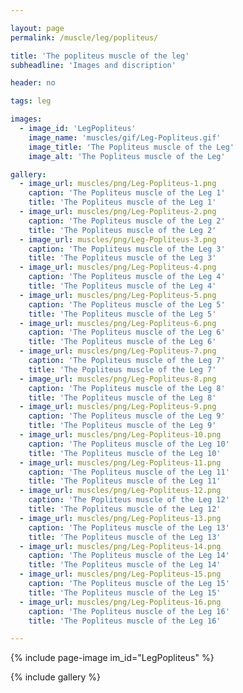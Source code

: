 ```yaml
---

layout: page
permalink: /muscle/leg/popliteus/

title: 'The popliteus muscle of the leg'
subheadline: 'Images and discription'

header: no

tags: leg

images:
  - image_id: 'LegPopliteus'
    image_name: 'muscles/gif/Leg-Popliteus.gif'
    image_title: 'The Popliteus muscle of the Leg'
    image_alt: 'The Popliteus muscle of the Leg' 

gallery:
  - image_url: muscles/png/Leg-Popliteus-1.png
    caption: 'The Popliteus muscle of the Leg 1'
    title: 'The Popliteus muscle of the Leg 1'
  - image_url: muscles/png/Leg-Popliteus-2.png
    caption: 'The Popliteus muscle of the Leg 2'
    title: 'The Popliteus muscle of the Leg 2'
  - image_url: muscles/png/Leg-Popliteus-3.png
    caption: 'The Popliteus muscle of the Leg 3'
    title: 'The Popliteus muscle of the Leg 3'
  - image_url: muscles/png/Leg-Popliteus-4.png
    caption: 'The Popliteus muscle of the Leg 4'
    title: 'The Popliteus muscle of the Leg 4'
  - image_url: muscles/png/Leg-Popliteus-5.png
    caption: 'The Popliteus muscle of the Leg 5'
    title: 'The Popliteus muscle of the Leg 5'
  - image_url: muscles/png/Leg-Popliteus-6.png
    caption: 'The Popliteus muscle of the Leg 6'
    title: 'The Popliteus muscle of the Leg 6'
  - image_url: muscles/png/Leg-Popliteus-7.png
    caption: 'The Popliteus muscle of the Leg 7'
    title: 'The Popliteus muscle of the Leg 7'
  - image_url: muscles/png/Leg-Popliteus-8.png
    caption: 'The Popliteus muscle of the Leg 8'
    title: 'The Popliteus muscle of the Leg 8'
  - image_url: muscles/png/Leg-Popliteus-9.png
    caption: 'The Popliteus muscle of the Leg 9'
    title: 'The Popliteus muscle of the Leg 9'
  - image_url: muscles/png/Leg-Popliteus-10.png
    caption: 'The Popliteus muscle of the Leg 10'
    title: 'The Popliteus muscle of the Leg 10'
  - image_url: muscles/png/Leg-Popliteus-11.png
    caption: 'The Popliteus muscle of the Leg 11'
    title: 'The Popliteus muscle of the Leg 11'
  - image_url: muscles/png/Leg-Popliteus-12.png
    caption: 'The Popliteus muscle of the Leg 12'
    title: 'The Popliteus muscle of the Leg 12'
  - image_url: muscles/png/Leg-Popliteus-13.png
    caption: 'The Popliteus muscle of the Leg 13'
    title: 'The Popliteus muscle of the Leg 13'
  - image_url: muscles/png/Leg-Popliteus-14.png
    caption: 'The Popliteus muscle of the Leg 14'
    title: 'The Popliteus muscle of the Leg 14'
  - image_url: muscles/png/Leg-Popliteus-15.png
    caption: 'The Popliteus muscle of the Leg 15'
    title: 'The Popliteus muscle of the Leg 15'
  - image_url: muscles/png/Leg-Popliteus-16.png
    caption: 'The Popliteus muscle of the Leg 16'
    title: 'The Popliteus muscle of the Leg 16'

---
```


{% include page-image im_id="LegPopliteus" %}

{% include gallery %}